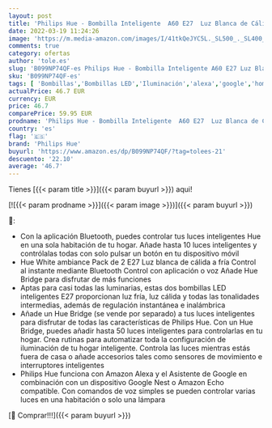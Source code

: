 ```yaml
---
layout: post
title: 'Philips Hue - Bombilla Inteligente  A60 E27  Luz Blanca de Cálida a Fría  10. 5W  Compatible con Alexa y Google Home - Pack de 2 Bombillas LED Inteligentes  929002468404 '
date: 2022-03-19 11:24:26
image: 'https://m.media-amazon.com/images/I/41tkQeJYC5L._SL500_._SL400_.jpg'
comments: true
category: ofertas
author: 'tole.es'
slug: 'B099NP74QF-es Philips Hue - Bombilla Inteligente A60 E27 Luz Blanca de...'
sku: 'B099NP74QF-es'
tags: [ 'Bombillas','Bombillas LED','Iluminación','alexa','google','home','hue','philips','philips hue', ]
actualPrice: 46.7 EUR
currency: EUR
price: 46.7
comparePrice: 59.95 EUR
prodname: 'Philips Hue - Bombilla Inteligente  A60 E27  Luz Blanca de Cálida a Fría  10. 5W  Compatible con Alexa y Google Home - Pack de 2 Bombillas LED Inteligentes  929002468404 '
country: 'es'
flag: '🇪🇸'
brand: 'Philips Hue'
buyurl: 'https://www.amazon.es/dp/B099NP74QF/?tag=tolees-21'
descuento: '22.10'
average: '46.7'
---
```


Tienes [{{< param title >}}]({{< param buyurl >}}) aqui!

[![{{< param prodname >}}]({{< param image >}})]({{< param buyurl >}})

🔎:

- Con la aplicación Bluetooth, puedes controlar tus luces inteligentes Hue en una sola habitación de tu hogar. Añade hasta 10 luces inteligentes y contrólalas todas con solo pulsar un botón en tu dispositivo móvil
- Hue White ambiance Pack de 2 E27 Luz blanca de cálida a fría Control al instante mediante Bluetooth Control con aplicación o voz Añade Hue Bridge para disfrutar de más funciones
- Aptas para casi todas las luminarias, estas dos bombillas LED inteligentes E27 proporcionan luz fría, luz cálida y todas las tonalidades intermedias, además de regulación instantánea e inalámbrica
- Añade un Hue Bridge (se vende por separado) a tus luces inteligentes para disfrutar de todas las características de Philips Hue. Con un Hue Bridge, puedes añadir hasta 50 luces inteligentes para controlarlas en tu hogar. Crea rutinas para automatizar toda la configuración de iluminación de tu hogar inteligente. Controla las luces mientras estás fuera de casa o añade accesorios tales como sensores de movimiento e interruptores inteligentes
- Philips Hue funciona con Amazon Alexa y el Asistente de Google en combinación con un dispositivo Google Nest o Amazon Echo compatible. Con comandos de voz simples se pueden controlar varias luces en una habitación o solo una lámpara

[🛒 Comprar!!!]({{< param buyurl >}})
